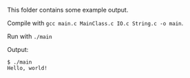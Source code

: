 This folder contains some example output.

Compile with `gcc main.c MainClass.c IO.c String.c -o main`.

Run with `./main`

Output:
```
$ ./main
Hello, world!
```